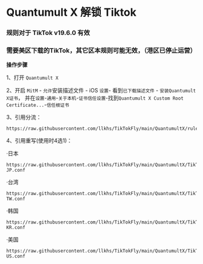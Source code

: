 # Quantumult X 解锁 Tiktok
### 规则对于 TikTok v19.6.0 有效
### 需要美区下载的TikTok，其它区本规则可能无效，（港区已停止运营）


**操作步骤**

1、打开 `Quantumult X`  

2、开启 `MitM` - `允许`安装描述文件 - iOS `设置`- 看到`已下载描述文件` - `安装Quantumult X证书`，
    并在`设置`-`通用`-`关于本机`-`证书信任设置`-找到`Quantumult X Custom Root Certificate...`-`信任根证书`

3、引用分流：

```
https://raw.githubusercontent.com/llkhs/TikTokFly/main/QuantumultX/ruleset_tiktok_list.conf
```

4、引用重写(使用时4选1)：

·日本
```
https://raw.githubusercontent.com/llkhs/TikTokFly/main/QuantumultX/TikTok-JP.conf
```

·台湾
```
https://raw.githubusercontent.com/llkhs/TikTokFly/main/QuantumultX/TikTok-TW.conf
```

·韩国
```
https://raw.githubusercontent.com/llkhs/TikTokFly/main/QuantumultX/TikTok-KR.conf
```

·美国
```
https://raw.githubusercontent.com/llkhs/TikTokFly/main/QuantumultX/TikTok-US.conf
```
